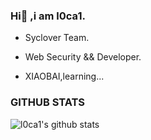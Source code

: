### Hi👋 ,i am l0ca1.

- Syclover Team.

- Web Security && Developer.

- XIAOBAI,learning...

### GITHUB STATS
![l0ca1's github stats](https://github-readme-stats.vercel.app/api?username=l0ca1&show_icons=true&theme=dark)

